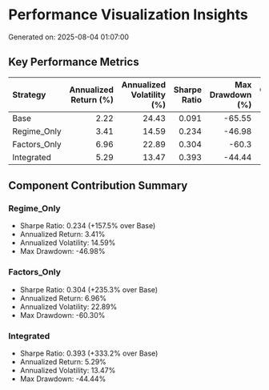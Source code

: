 # Performance Visualization Insights

Generated on: 2025-08-04 01:07:00

## Key Performance Metrics

| Strategy     |   Annualized Return (%) |   Annualized Volatility (%) |   Sharpe Ratio |   Max Drawdown (%) |   Calmar Ratio |   Information Ratio |   Beta |
|:-------------|------------------------:|----------------------------:|---------------:|-------------------:|---------------:|--------------------:|-------:|
| Base         |                    2.22 |                       24.43 |          0.091 |             -65.55 |          0.034 |              -0.724 |  1.233 |
| Regime_Only  |                    3.41 |                       14.59 |          0.234 |             -46.98 |          0.073 |              -0.969 |  0.709 |
| Factors_Only |                    6.96 |                       22.89 |          0.304 |             -60.3  |          0.116 |              -0.245 |  0.999 |
| Integrated   |                    5.29 |                       13.47 |          0.393 |             -44.44 |          0.119 |              -0.58  |  0.573 |

## Component Contribution Summary

### Regime_Only
- Sharpe Ratio: 0.234 (+157.5% over Base)
- Annualized Return: 3.41%
- Annualized Volatility: 14.59%
- Max Drawdown: -46.98%

### Factors_Only
- Sharpe Ratio: 0.304 (+235.3% over Base)
- Annualized Return: 6.96%
- Annualized Volatility: 22.89%
- Max Drawdown: -60.30%

### Integrated
- Sharpe Ratio: 0.393 (+333.2% over Base)
- Annualized Return: 5.29%
- Annualized Volatility: 13.47%
- Max Drawdown: -44.44%

